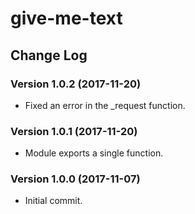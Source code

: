 # give-me-text

## Change Log

### Version 1.0.2 (2017-11-20)

- Fixed an error in the _request function.

### Version 1.0.1 (2017-11-20)

- Module exports a single function.

### Version 1.0.0 (2017-11-07)

- Initial commit.